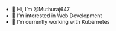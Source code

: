 - 👋 Hi, I’m @Muthuraj647
- 👀 I’m interested in Web Development
- 🌱 I’m currently working with Kubernetes 

<!---
Muthuraj647/Muthuraj647 is a ✨ special ✨ repository because its `README.md` (this file) appears on your GitHub profile.
You can click the Preview link to take a look at your changes.
--->
